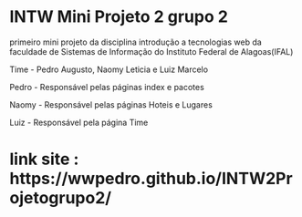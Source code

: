 # INTW Mini Projeto 2 grupo 2

primeiro mini projeto da disciplina introdução a tecnologias web da faculdade de Sistemas de Informação do Instituto Federal de Alagoas(IFAL)


Time - Pedro Augusto, Naomy Leticia e Luiz Marcelo


Pedro - Responsável pelas páginas index e pacotes 

Naomy - Responsável pelas páginas Hoteis e Lugares 

Luiz - Responsável pela página Time


<h1>link site : https://wwpedro.github.io/INTW2Projetogrupo2/</h1>
